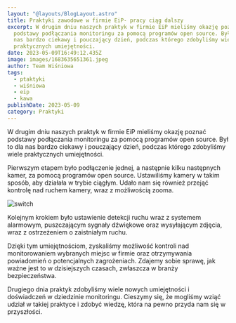 ```yaml
---
layout: "@layouts/BlogLayout.astro"
title: Praktyki zawodowe w firmie EiP- pracy ciąg dalszy
excerpt: W drugim dniu naszych praktyk w firmie EiP mieliśmy okazję poznać
  podstawy podłączania monitoringu za pomocą programów open source. Był to dla
  nas bardzo ciekawy i pouczający dzień, podczas którego zdobyliśmy wiele
  praktycznych umiejętności.
date: 2023-05-09T16:49:12.435Z
image: images/1683635651361.jpeg
author: Team Wiśniowa
tags:
  - ptaktyki
  - wiśniowa
  - eip
  - kawa
publishDate: 2023-05-09
category: Praktyki
---
```

W drugim dniu naszych praktyk w firmie EiP mieliśmy okazję poznać podstawy podłączania monitoringu za pomocą programów open source. Był to dla nas bardzo ciekawy i pouczający dzień, podczas którego zdobyliśmy wiele praktycznych umiejętności.

Pierwszym etapem było podłączenie jednej, a następnie kilku następnych kamer, za pomocą programów open source. Ustawiliśmy kamery w takim sposób, aby działała w trybie ciągłym. Udało nam się również przejąć kontrolę nad ruchem kamery, wraz z możliwością zooma.

![switch](images/1683635649367.jpeg "switch")

Kolejnym krokiem było ustawienie detekcji ruchu wraz z systemem alarmowym, puszczającym sygnały dźwiękowe oraz wysyłającym zdjęcia, wraz z ostrzeżeniem o zaistniałym ruchu.

Dzięki tym umiejętnościom, zyskaliśmy możliwość  kontroli nad monitorowaniem wybranych miejsc w firmie oraz otrzymywania powiadomień o potencjalnych zagrożeniach. Zdajemy sobie sprawę, jak ważne jest to w dzisiejszych czasach, zwłaszcza w branży bezpieczeństwa.

Drugiego dnia praktyk zdobyliśmy wiele nowych umiejętności i doświadczeń w dziedzinie monitoringu. Cieszymy się, że mogliśmy wziąć udział w takiej praktyce i zdobyć wiedzę, która na pewno przyda nam się w przyszłości.